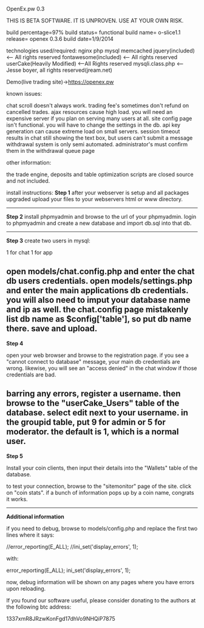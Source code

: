 OpenEx.pw 0.3

THIS IS BETA SOFTWARE. IT IS UNPROVEN. USE AT YOUR OWN RISK.

build percentage=97%
build status= functional
build name= o-slice1.1
release= openex 0.3.6
build date=1/9/2014

technologies used/required:
nginx
php
mysql
memcached
jquery(included) <-- All rights reserved
fontawesome(included) <-- All rights reserved
userCake(Heavily Modified) <--All Rights reserved
mysqli.class.php <--Jesse boyer, all rights reserved(jream.net)


Demo(live trading site)->https://openex.pw

known issues:

chat scroll doesn't always work.
trading fee's sometimes don't refund on cancelled trades.
ajax resources cause high load. you will need an expensive server if you plan on serving many users at all.
site config page isn't functional. you will have to change the settings in the db.
api key generation can cause extreme load on small servers.
session timeout results in chat still showing the text box, but users can't submit a message
withdrawal system is only semi automated. administrator's must confirm them in the withdrawal queue page


other information:

the trade engine, deposits and table optimization scripts are closed source and not included.

install instructions:
**Step 1**
after your webserver is setup and all packages upgraded upload your files to your webservers html or www directory.

-----------------------------
**Step 2**
install phpmyadmin and browse to the url of your phpmyadmin.
login to phpmyadmin and create a new database and import db.sql into that db.

-----------------------------
**Step 3**
create two users in mysql:

1 for chat
1 for app

open models/chat.config.php and enter the chat db users credentials.
open models/settings.php and enter the main applications db credentials.
you will also need to imput your database name and ip as well. the chat.config page mistakenly list db name as $config['table'], so put db name there. save and upload.
----------------------------
**Step 4**

open your web browser and browse  to the registration page. if you see a "cannot connect to database" message, your main db credentials are wrong. likewise, you will see an "access denied" in the chat window if those credentials are bad.


barring any errors, register a username. then browse to the "userCake_Users" table of the database. select edit next to your username. in the groupid table, put 9 for admin or 5 for moderator. the default is 1, which is a normal user.
----------------------------

**Step 5**

Install your coin clients, then input their details into the "Wallets" table of the database.

to test your connection, browse to the "sitemonitor" page of the site. click on "coin stats". if a bunch of information pops up by a coin name, congrats it works.

----------------------------

**Additional information**

if you need to debug, browse to models/config.php and replace the first two lines where it says:

//error_reporting(E_ALL);
//ini_set('display_errors', 1);

with:

error_reporting(E_ALL);
ini_set('display_errors', 1);

now, debug information will be shown on any pages where you have errors upon reloading.



If you found our software useful, please consider donating to the authors at the following btc address:

1337xmR8JRzwKonFgd17dhVo9NHQiP7875










